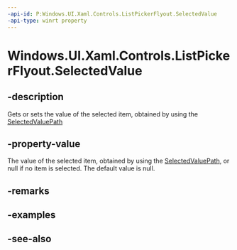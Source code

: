 ```yaml
---
-api-id: P:Windows.UI.Xaml.Controls.ListPickerFlyout.SelectedValue
-api-type: winrt property
---
```


<!-- Property syntax
public object SelectedValue { get;  set; }
-->

# Windows.UI.Xaml.Controls.ListPickerFlyout.SelectedValue

## -description
Gets or sets the value of the selected item, obtained by using the [SelectedValuePath](listpickerflyout_selectedvaluepath.md)



## -property-value
The value of the selected item, obtained by using the [SelectedValuePath](listpickerflyout_selectedvaluepath.md), or null if no item is selected. The default value is null.

## -remarks

## -examples

## -see-also
